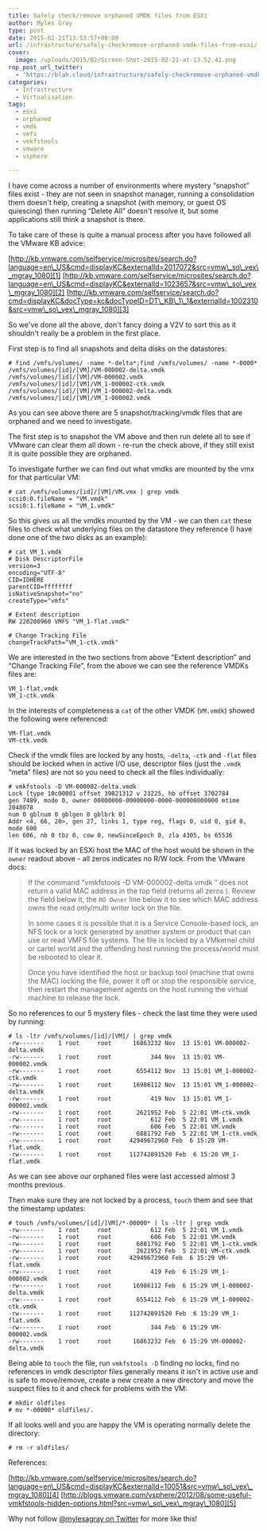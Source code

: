 ```yaml
---
title: Safely check/remove orphaned VMDK files from ESXi
author: Myles Gray
type: post
date: 2015-02-21T13:53:57+00:00
url: /infrastructure/safely-checkremove-orphaned-vmdk-files-from-esxi/
cover:
  image: /uploads/2015/02/Screen-Shot-2015-02-21-at-13.52.41.png
rop_post_url_twitter:
  - 'https://blah.cloud/infrastructure/safely-checkremove-orphaned-vmdk-files-from-esxi/?utm_source=ReviveOldPost&utm_medium=social&utm_campaign=ReviveOldPost'
categories:
  - Infrastructure
  - Virtualisation
tags:
  - esxi
  - orphaned
  - vmdk
  - vmfs
  - vmkfstools
  - vmware
  - vsphere

---
```

I have come across a number of environments where mystery &#8220;snapshot&#8221; files exist - they are not seen in snapshot manager, running a consolidation them doesn't help, creating a snapshot (with memory, or guest OS quiescing) then running &#8220;Delete All&#8221; doesn't resolve it, but some applications still think a snapshot is there.

To take care of these is quite a manual process after you have followed all the VMware KB advice:

[http://kb.vmware.com/selfservice/microsites/search.do?language=en\_US&cmd=displayKC&externalId=2017072&src=vmw\_so\_vex\_mgray_1080][1] [http://kb.vmware.com/selfservice/microsites/search.do?language=en\_US&cmd=displayKC&externalId=1023657&src=vmw\_so\_vex\_mgray_1080][2] [http://kb.vmware.com/selfservice/search.do?cmd=displayKC&docType=kc&docTypeID=DT\_KB\_1\_1&externalId=1002310&src=vmw\_so\_vex\_mgray_1080][3]

So we've done all the above, don't fancy doing a V2V to sort this as it shouldn't really be a problem in the first place.

First step is to find all snapshots and delta disks on the datastores:

    # find /vmfs/volumes/ -name *-delta*;find /vmfs/volumes/ -name *-0000*
    /vmfs/volumes/[id]/[VM]/VM-000002-delta.vmdk
    /vmfs/volumes/[id]/[VM]/VM-000002.vmdk
    /vmfs/volumes/[id]/[VM]/VM_1-000002-ctk.vmdk
    /vmfs/volumes/[id]/[VM]/VM_1-000002-delta.vmdk
    /vmfs/volumes/[id]/[VM]/VM_1-000002.vmdk
    

As you can see above there are 5 snapshot/tracking/vmdk files that are orphaned and we need to investigate.

The first step is to snapshot the VM above and then run delete all to see if VMware can clear them all down - re-run the check above, if they still exist it is quite possible they are orphaned.

To investigate further we can find out what vmdks are mounted by the vmx for that particular VM:

    # cat /vmfs/volumes/[id]/[VM]/VM.vmx | grep vmdk
    scsi0:0.fileName = "VM.vmdk"
    scsi0:1.fileName = "VM_1.vmdk"
    

So this gives us all the vmdks mounted by the VM - we can then `cat` these files to check what underlying files on the datastore they reference (I have done one of the two disks as an example):

    # cat VM_1.vmdk
    # Disk DescriptorFile
    version=3
    encoding="UTF-8"
    CID=IDHERE
    parentCID=ffffffff
    isNativeSnapshot="no"
    createType="vmfs"
    
    # Extent description
    RW 220200960 VMFS "VM_1-flat.vmdk"
    
    # Change Tracking File
    changeTrackPath="VM_1-ctk.vmdk"
    

We are interested in the two sections from above &#8220;Extent description&#8221; and &#8220;Change Tracking File&#8221;, from the above we can see the reference VMDKs files are:

    VM_1-flat.vmdk
    VM_1-ctk.vmdk
    

In the interests of completeness a `cat` of the other VMDK (`VM.vmdk`) showed the following were referenced:

    VM-flat.vmdk
    VM-ctk.vmdk
    

Check if the vmdk files are locked by any hosts, `-delta`, `-ctk` and `-flat` files should be locked when in active I/O use, descriptor files (just the `.vmdk` &#8220;meta&#8221; files) are not so you need to check all the files individually:

    # vmkfstools -D VM-000002-delta.vmdk
    Lock [type 10c00001 offset 39821312 v 23225, hb offset 3702784
    gen 7489, mode 0, owner 00000000-00000000-0000-000000000000 mtime 2048078
    num 0 gblnum 0 gblgen 0 gblbrk 0]
    Addr <4, 66, 20>, gen 27, links 1, type reg, flags 0, uid 0, gid 0, mode 600
    len 606, nb 0 tbz 0, cow 0, newSinceEpoch 0, zla 4305, bs 65536
    

If it was locked by an ESXi host the MAC of the host would be shown in the `owner` readout above - all zeros indicates no R/W lock. From the VMware docs:

> If the command &#8220;vmkfstools -D VM-000002-delta.vmdk &#8221; does not return a valid MAC address in the top field (returns all zeros ). Review the field below it, the `RO Owner` line below it to see which MAC address owns the read only/multi writer lock on the file.
> 
> In some cases it is possible that it is a Service Console-based lock, an NFS lock or a lock generated by another system or product that can use or read VMFS file systems. The file is locked by a VMkernel child or cartel world and the offending host running the process/world must be rebooted to clear it.
> 
> Once you have identified the host or backup tool (machine that owns the MAC) locking the file, power it off or stop the responsible service, then restart the management agents on the host running the virtual machine to release the lock.

So no references to our 5 mystery files - check the last time they were used by running:

    # ls -ltr /vmfs/volumes/[id]/[VM]/ | grep vmdk
    -rw-------    1 root     root      16863232 Nov  13 15:01 VM-000002-delta.vmdk
    -rw-------    1 root     root           344 Nov  13 15:01 VM-000002.vmdk
    -rw-------    1 root     root       6554112 Nov  13 15:01 VM_1-000002-ctk.vmdk
    -rw-------    1 root     root      16986112 Nov  13 15:01 VM_1-000002-delta.vmdk
    -rw-------    1 root     root           419 Nov  13 15:01 VM_1-000002.vmdk
    -rw-------    1 root     root       2621952 Feb  5 22:01 VM-ctk.vmdk
    -rw-------    1 root     root           612 Feb  5 22:01 VM_1.vmdk
    -rw-------    1 root     root           606 Feb  5 22:01 VM.vmdk
    -rw-------    1 root     root       6881792 Feb  5 22:01 VM_1-ctk.vmdk
    -rw-------    1 root     root     42949672960 Feb  6 15:20 VM-flat.vmdk
    -rw-------    1 root     root     112742891520 Feb  6 15:20 VM_1-flat.vmdk
    

As we can see above our orphaned files were last accessed almost 3 months previous.

Then make sure they are not locked by a process, `touch` them and see that the timestamp updates:

    # touch /vmfs/volumes/[id]/[VM]/*-00000* | ls -ltr | grep vmdk
    -rw-------    1 root     root           612 Feb  5 22:01 VM_1.vmdk
    -rw-------    1 root     root           606 Feb  5 22:01 VM.vmdk
    -rw-------    1 root     root       6881792 Feb  5 22:01 VM_1-ctk.vmdk
    -rw-------    1 root     root       2621952 Feb  5 22:01 VM-ctk.vmdk
    -rw-------    1 root     root     42949672960 Feb  6 15:29 VM-flat.vmdk
    -rw-------    1 root     root           419 Feb  6 15:29 VM_1-000002.vmdk
    -rw-------    1 root     root      16986112 Feb  6 15:29 VM_1-000002-delta.vmdk
    -rw-------    1 root     root       6554112 Feb  6 15:29 VM_1-000002-ctk.vmdk
    -rw-------    1 root     root     112742891520 Feb  6 15:29 VM_1-flat.vmdk
    -rw-------    1 root     root           344 Feb  6 15:29 VM-000002.vmdk
    -rw-------    1 root     root      16863232 Feb  6 15:29 VM-000002-delta.vmdk
    

Being able to `touch` the file, run `vmkfstools -D` finding no locks, find no references in vmdk descriptor files generally means it isn't in active use and is safe to move/remove, create a new create a new directory and move the suspect files to it and check for problems with the VM:

    # mkdir oldfiles
    # mv *-00000* oldfiles/.
    

If all looks well and you are happy the VM is operating normally delete the directory:

    # rm -r oldfiles/
    

References:

[http://kb.vmware.com/selfservice/microsites/search.do?language=en\_US&cmd=displayKC&externalId=10051&src=vmw\_so\_vex\_mgray_1080][4] [http://blogs.vmware.com/vsphere/2012/08/some-useful-vmkfstools-hidden-options.html?src=vmw\_so\_vex\_mgray\_1080][5]

Why not follow [@mylesagray on Twitter][6] for more like this!

 [1]: http://kb.vmware.com/selfservice/microsites/search.do?language=en_US&cmd=displayKC&externalId=2017072&src=vmw_so_vex_mgray_1080
 [2]: http://kb.vmware.com/selfservice/microsites/search.do?language=en_US&cmd=displayKC&externalId=1023657&src=vmw_so_vex_mgray_1080
 [3]: http://kb.vmware.com/selfservice/search.do?cmd=displayKC&docType=kc&docTypeID=DT_KB_1_1&externalId=1002310&src=vmw_so_vex_mgray_1080
 [4]: http://kb.vmware.com/selfservice/microsites/search.do?language=en_US&cmd=displayKC&externalId=10051&src=vmw_so_vex_mgray_1080
 [5]: http://blogs.vmware.com/vsphere/2012/08/some-useful-vmkfstools-hidden-options.html?src=vmw_so_vex_mgray_1080
 [6]: https://twitter.com/mylesagray